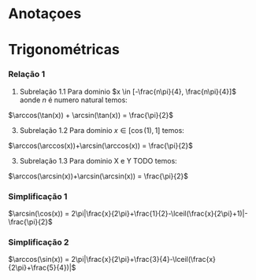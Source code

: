 # Anotaçoes

# Trigonométricas

### Relação 1
1.  Subrelação 1.1
Para dominio $x \in [-\frac{n\pi}{4}, \frac{n\pi}{4}]$ aonde $n$ é numero natural temos:

 $\arccos(\tan(x)) + \arcsin(\tan(x)) = \frac{\pi}{2}$

3.  Subrelação 1.2
 Para dominio $x \in [\cos(1), 1]$ temos:

 $\arccos(\arccos(x))+\arcsin(\arccos(x)) = \frac{\pi}{2}$

3.  Subrelação 1.3
 Para dominio X e Y TODO temos:

 $\arccos(\arcsin(x))+\arcsin(\arcsin(x)) = \frac{\pi}{2}$

### Simplificação 1
$\arcsin(\cos(x)) = 2\pi|\frac{x}{2\pi}+\frac{1}{2}-\lceil(\frac{x}{2\pi}+1)|-\frac{\pi}{2}$

### Simplificação 2
$\arccos(\sin(x)) = 2\pi|\frac{x}{2\pi}+\frac{3}{4}-\lceil(\frac{x}{2\pi}+\frac{5}{4})|$





